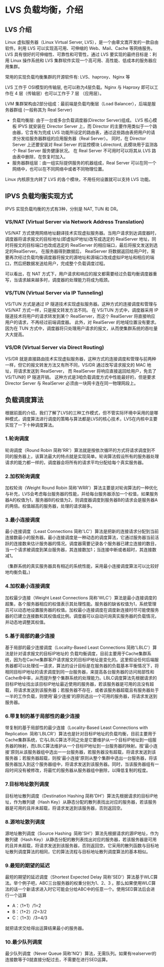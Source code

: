 # LVS 负载均衡，介绍


## LVS 介绍

Linux 虚拟服务器（Linux Virtual Server, LVS），是一个由章文嵩开发的一款自由软件。利用 LVS 可以实现高可用、可伸缩的 Web、Mail、Cache 等网络服务。 
LVS 具有很好的可伸缩性、可靠性和可管性，通过 LVS 要实现的最终目标是：利用 Linux 操作系统和 LVS 集群软件实现一个高可用、高性能、低成本的服务器应用集群。

常用的实现负载均衡集群的开源软件有: LVS、haproxy、Nginx 等

LVS 工作于 OSI模型的传输层, 也可以称为4层负载。Nginx 与 Haproxy 即可以工作在 4 层（传输层）也可以工作于 7 层 （应用层）。

LVM 集群架构由2部分组成：最前端是负载均衡层（Load Balancer），后端是服务器群组 (一般称其为 Real Server)

- 负载均衡层: 由于一台或多台负载调度器(Director Server)组成。 LVS 核心模板 IPVS 就安装在 Director Server 上，而 Director 的主要作用类似于一个路由器，它含有为完成 LVS 功能所设定的路由表，通过这些路由表把用户的请求分发给服务器群组的应用服务器（Real Server）。 同时，在 Director Server 上还要安装对 Real Server 的监控模块 Ldirectord, 此模块用于监测各个 Real Server 服务健康状况。 在 Real Server 不可用时可以将其从 LVS 路由表中删除，在恢复时加入。
- 服务器群组层：由一组实际提供服务的机器组成，Real Server 可以在同一个网络中，也可以在不同网络中或者不同物理位置。

Linux 内核原生内转了 LVS 的各个模块，不用任何设置就可以支持 LVS 功能。

## IPVS 负载均衡实现方式

IPVS 实现负载均衡的方式有3种，分别是 NAT, TUN 和 DR。 

### VS/NAT (Virtual Server via Network Address Translation)

VS/NAT 方式使用网络地址翻译技术实现虚拟服务器。当用户请求到达调度器时，调度器将请求报文的目标地址(即虚拟IP地址)改写成选定的 RealServer 地址，同时将报文的目标端口也改成选定的 RealServer 的相应端口，最后将报文发送到选定的RealServer。 在服务器得到数据后， RealServer 将数据返回给用户时，需要再次经过负载均衡调度器将报文的源地址和源端口改成虚拟IP地址和相应的端口，然后把数据发送给用户，完成整个负载调度过程。

可以看出，在 NAT 方式下，用户请求和响应的报文都需要经过负载均衡调度器重写，当请求越来越多时，调度器的处理能力将成为瓶颈。

### VS/TUN (Virtual Server via IP Tunneling)

VS/TUN 方式是通过 IP 隧道技术实现虚拟服务器。这种方式的连接调度和管理与 VS/NAT 方式一样，只是报文转发方法不同。 在 VS/TUN 方式中，调度器采用 IP 隧道技术将用户的请求转发到某个 RealServer，而这个 RealServer 将直接响应用户的请求，不再经过前端调度器。 此外，对 RealServer 的地域位置没有要求。 因为在 TUN 方式中，调度器将只处理用户请求的报文，从而使集群系统的吞吐量大大提高。

### VS/DR (Virtual Server via Direct Routing)

VS/DR 就是直接路由技术实现虚拟服务器，这种方式的连接调度和管理与前两种一样，但它的报文转发方法又有所不同，VS/DR 通过改写请求报文的 MAC 地址，将请求发送到 RealServer， 而 RealServer 将响应直接返回给用户，免去了 VS/TUN的 IP 隧道开销。 这种方式是3咱负载调度方式中性能最好的，但是要求 Director Server 与 RealServer 必须由一块网卡连在同一物理网段上。

## 负载调度算法

根据前面的介绍，我们了解了LVS的三种工作模式，但不管实际环境中采用的是哪种模式，调度算法进行调度的策略与算法都是LVS的核心技术，LVS在内核中主要实现了一下十种调度算法。

### 1.轮询调度

轮询调度（Round Robin 简称'RR'）算法就是按依次循环的方式将请求调度到不同的服务器上，该算法最大的特点就是实现简单。轮询算法假设所有的服务器处理请求的能力都一样的，调度器会将所有的请求平均分配给每个真实服务器。

### 2.加权轮询调度

加权轮询（Weight Round Robin 简称'WRR'）算法主要是对轮询算法的一种优化与补充，LVS会考虑每台服务器的性能，并给每台服务器添加一个权值，如果服务器A的权值为1，服务器B的权值为2，则调度器调度到服务器B的请求会是服务器A的两倍。权值越高的服务器，处理的请求越多。

### 3.最小连接调度

最小连接调度（Least Connections 简称'LC'）算法是把新的连接请求分配到当前连接数最小的服务器。最小连接调度是一种动态的调度算法，它通过服务器当前活跃的连接数来估计服务器的情况。调度器需要记录各个服务器已建立连接的数目，当一个请求被调度到某台服务器，其连接数加1；当连接中断或者超时，其连接数减1。

（集群系统的真实服务器具有相近的系统性能，采用最小连接调度算法可以比较好地均衡负载。)

### 4.加权最小连接调度

加权最少连接（Weight Least Connections 简称'WLC'）算法是最小连接调度的超集，各个服务器相应的权值表示其处理性能。服务器的缺省权值为1，系统管理员可以动态地设置服务器的权值。加权最小连接调度在调度新连接时尽可能使服务器的已建立连接数和其权值成比例。调度器可以自动问询真实服务器的负载情况，并动态地调整其权值。

### 5.基于局部的最少连接

基于局部的最少连接调度（Locality-Based Least Connections 简称'LBLC'）算法是针对请求报文的目标IP地址的 负载均衡调度，目前主要用于Cache集群系统，因为在Cache集群客户请求报文的目标IP地址是变化的。这里假设任何后端服务器都可以处理任一请求，算法的设计目标是在服务器的负载基本平衡情况下，将相同目标IP地址的请求调度到同一台服务器，来提高各台服务器的访问局部性和Cache命中率，从而提升整个集群系统的处理能力。LBLC调度算法先根据请求的目标IP地址找出该目标IP地址最近使用的服务器，若该服务器是可用的且没有超载，将请求发送到该服务器；若服务器不存在，或者该服务器超载且有服务器处于一半的工作负载，则使用'最少连接'的原则选出一个可用的服务器，将请求发送到服务器。

### 6.带复制的基于局部性的最少连接

带复制的基于局部性的最少连接（Locality-Based Least Connections with Replication  简称'LBLCR'）算法也是针对目标IP地址的负载均衡，目前主要用于Cache集群系统，它与LBLC算法不同之处是它要维护从一个目标IP地址到一组服务器的映射，而LBLC算法维护从一个目标IP地址到一台服务器的映射。按'最小连接'原则从该服务器组中选出一一台服务器，若服务器没有超载，将请求发送到该服务器；若服务器超载，则按'最小连接'原则从整个集群中选出一台服务器，将该服务器加入到这个服务器组中，将请求发送到该服务器。同时，当该服务器组有一段时间没有被修改，将最忙的服务器从服务器组中删除，以降低复制的程度。

### 7.目标地址散列调度

目标地址散列调度（Destination Hashing 简称'DH'）算法先根据请求的目标IP地址，作为散列键（Hash Key）从静态分配的散列表找出对应的服务器，若该服务器是可用的且并未超载，将请求发送到该服务器，否则返回空。

### 8.源地址散列调度

源地址散列调度（Source Hashing  简称'SH'）算法先根据请求的源IP地址，作为散列键（Hash Key）从静态分配的散列表找出对应的服务器，若该服务器是可用的且并未超载，将请求发送到该服务器，否则返回空。它采用的散列函数与目标地址散列调度算法的相同，它的算法流程与目标地址散列调度算法的基本相似。

### 9.最短的期望的延迟

最短的期望的延迟调度（Shortest Expected Delay 简称'SED'）算法基于WLC算法。举个例子吧，ABC三台服务器的权重分别为1、2、3 。那么如果使用WLC算法的话一个新请求进入时它可能会分给ABC中的任意一个。使用SED算法后会进行一个运算

- A：（1+1）/1=2
- B：（1+2）/2=3/2
- C：（1+3）/3=4/3

就把请求交给得出运算结果最小的服务器。

### 10.最少队列调度

最少队列调度（Never Queue 简称'NQ'）算法，无需队列。如果有realserver的连接数等于0就直接分配过去，不需要在进行SED运算。

